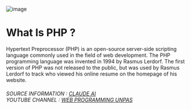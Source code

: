 ![image](https://github.com/user-attachments/assets/e9042198-7d88-4969-b8be-9a8fecc75344)

<h1> What Is PHP ?</h1>
<p>Hypertext Preprocessor (PHP) is an open-source server-side scripting language commonly used in the field of web development. The PHP programming language was invented in 1994 by Rasmus Lerdorf. The first version of PHP was not released to the public, but was used by Rasmus Lerdorf to track who viewed his online resume on the homepage of his website.</p>

<h6>
  SOURCE INFORMATION : <a href="https://claude.ai">CLAUDE AI</a>
  <BR>
  YOUTUBE CHANNEL : <a href="https://www.youtube.com/c/webprogrammingunpas">WEB PROGRAMMING UNPAS</a>


